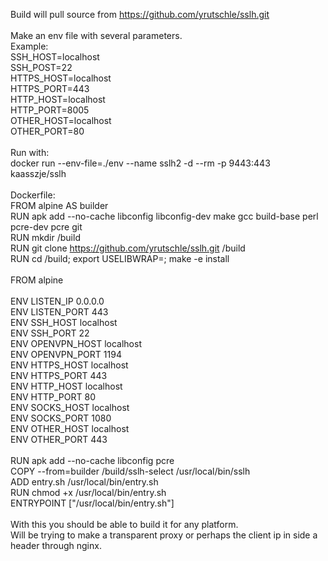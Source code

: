 Build will pull source from https://github.com/yrutschle/sslh.git<br>
<br>
Make an env file with several parameters.<br>
Example:<br>
SSH_HOST=localhost<br>
SSH_POST=22<br>
HTTPS_HOST=localhost<br>
HTTPS_PORT=443<br>
HTTP_HOST=localhost<br>
HTTP_PORT=8005<br>
OTHER_HOST=localhost<br>
OTHER_PORT=80<br>
<br>
Run with:<br>
docker run --env-file=./env --name sslh2 -d --rm -p 9443:443 kaasszje/sslh<br>
<br>
Dockerfile:<br>
FROM alpine AS builder<br>
RUN apk add --no-cache libconfig libconfig-dev make gcc build-base perl pcre-dev pcre git<br>
RUN mkdir /build<br>
RUN git clone https://github.com/yrutschle/sslh.git /build<br>
RUN cd /build; export USELIBWRAP=; make -e install<br>
<br>
FROM alpine<br>
<br>
ENV LISTEN_IP 0.0.0.0<br>
ENV LISTEN_PORT 443<br>
ENV SSH_HOST localhost<br>
ENV SSH_PORT 22<br>
ENV OPENVPN_HOST localhost<br>
ENV OPENVPN_PORT 1194<br>
ENV HTTPS_HOST localhost<br>
ENV HTTPS_PORT 443<br>
ENV HTTP_HOST localhost<br>
ENV HTTP_PORT 80<br>
ENV SOCKS_HOST localhost<br>
ENV SOCKS_PORT 1080<br>
ENV OTHER_HOST localhost<br>
ENV OTHER_PORT 443<br>
<br>
RUN apk add --no-cache libconfig pcre<br>
COPY --from=builder /build/sslh-select /usr/local/bin/sslh<br>
ADD entry.sh /usr/local/bin/entry.sh<br>
RUN chmod +x /usr/local/bin/entry.sh<br>
ENTRYPOINT ["/usr/local/bin/entry.sh"]<br>
<br>
With this you should be able to build it for any platform.<br>
Will be trying to make a transparent proxy or perhaps the client ip in side a header through nginx.<br>

